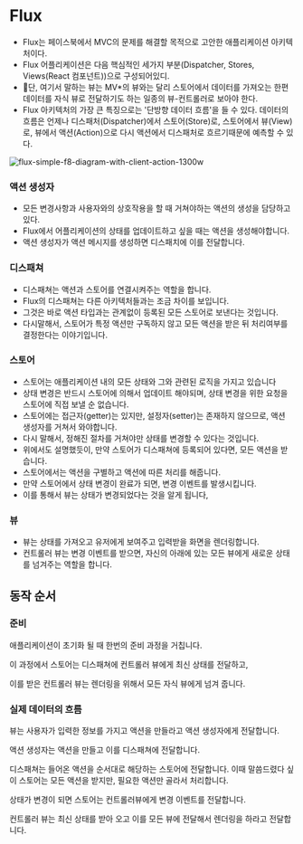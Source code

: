 # Flux

- Flux는 페이스북에서 MVC의 문제를 해결할 목적으로 고안한 애플리케이션 아키텍처이다.
- Flux 어플리케이션은 다음 핵심적인 세가지 부분(Dispatcher, Stores, Views(React 컴포넌트))으로 구성되어있디.
- 단, 여기서 말하는 뷰는 MV\*의 뷰와는 달리 스토어에서 데이터를 가져오는 한편 데이터를 자식 뷰로 전달하기도 하는 일종의 뷰-컨트롤러로 보아야 한다.
- Flux 아키텍처의 가장 큰 특징으로는 '단방향 데이터 흐름'을 들 수 있다. 데이터의 흐름은 언제나 디스패처(Dispatcher)에서 스토어(Store)로, 스토어에서 ​뷰(View)로, 뷰에서 액션(Action)으로 다시 액션에서 디스패처로 흐르기때문에 예측할 수 있다.

![flux-simple-f8-diagram-with-client-action-1300w](https://user-images.githubusercontent.com/32455422/60179526-cf103280-9858-11e9-8bcf-6cc0da456235.png)

### 액션 생성자

- 모든 변경사항과 사용자와의 상호작용을 할 때 거쳐야하는 액션의 생성을 담당하고 있다.
- Flux에서 어플리케이션의 상태를 업데이트하고 싶을 때는 액션을 생성해야합니다.
- 액션 생성자가 액션 메시지를 생성하면 디스패치에 이를 전달합니다.

### 디스패쳐

- 디스패쳐는 액션과 스토어를 연결시켜주는 역할을 합니다.
- Flux의 디스패쳐는 다른 아키텍처들과는 조금 차이를 보입니다.
- 그것은 바로 액션 타입과는 관계없이 등록된 모든 스토어로 보낸다는 것입니다.
- 다시말해서, 스토어가 특정 액션만 구독하지 않고 모든 액션을 받은 뒤 처리여부를 결정한다는 이야기입니다.

### 스토어

- 스토어는 애플리케이션 내의 모든 상태와 그와 관련된 로직을 가지고 있습니다
- 상태 변경은 반드시 스토어에 의해서 업데이트 해야되며, 상태 변경을 위한 요청을 스토어에 직접 보낼 순 없습니다.
- 스토어에는 접근자(getter)는 있지만, 설정자(setter)는 존재하지 않으므로, 액션 생성자를 거쳐서 와야합니다.
- 다시 말해서, 정해진 절차를 거쳐야만 상태를 변경할 수 있다는 것입니다.
- 위에서도 설명했듯이, 만약 스토어가 디스패쳐에 등록되어 있다면, 모든 액션을 받습니다.
- 스토어에서는 액션을 구별하고 액션에 따른 처리를 해줍니다.
- 만약 스토어에서 상태 변경이 완료가 되면, 변경 이벤트를 발생시킵니다.
- 이를 통해서 뷰는 상태가 변경되었다는 것을 알게 됩니다,

### 뷰

- 뷰는 상태를 가져오고 유저에게 보여주고 입력받을 화면을 렌더링합니다.
- 컨트롤러 뷰는 변경 이벤트를 받으면, 자신의 아래에 있는 모든 뷰에게 새로운 상태를 넘겨주는 역할을 합니다.

## 동작 순서

### 준비

애플리케이션이 초기화 될 때 한번의 준비 과정을 거칩니다.

이 과정에서 스토어는 디스패쳐에 컨트롤러 뷰에게 최신 상태를 전달하고,

이를 받은 컨트롤러 뷰는 렌더링을 위해서 모든 자식 뷰에게 넘겨 줍니다.

### 실제 데이터의 흐름

뷰는 사용자가 입력한 정보를 가지고 액션을 만들라고 액션 생성자에게 전달합니다.

액션 생성자는 액션을 만들고 이를 디스패쳐에 전달합니다.

디스패쳐는 들어온 액션을 순서대로 해당하는 스토어에 전달합니다. 이때 말씀드렸다 싶이 스토어는 모든 액션을 받지만, 필요한 액션만 골라서 처리합니다.

상태가 변경이 되면 스토어는 컨트롤러뷰에게 변경 이벤트를 전달합니다.

컨트롤러 뷰는 최신 상태를 받아 오고 이를 모든 뷰에 전달해서 렌더링을 하라고 전달합니다.

